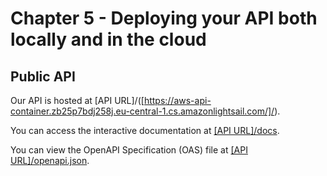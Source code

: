 # Chapter 5 - Deploying your API both locally and in the cloud

## Public API

Our API is hosted at [API URL]/([https://aws-api-container.zb25p7bdj258j.eu-central-1.cs.amazonlightsail.com/]/). 

You can access the interactive documentation at [[API URL]/docs]([https://aws-api-container.zb25p7bdj258j.eu-central-1.cs.amazonlightsail.com/]/docs).

You can view the OpenAPI Specification (OAS) file at
[[API URL]/openapi.json]([https://aws-api-container.zb25p7bdj258j.eu-central-1.cs.amazonlightsail.com/]/openapi.json).
